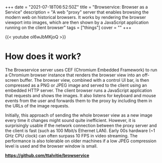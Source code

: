 +++
date = "2021-07-18T06:52:50Z"
title = "Browservice: Browser as a Service"
description = "A web "proxy" server that enables browsing the modern web on historical browsers. It works by rendering the browser viewport into images, which are then shown by a JavaScript application running on the client browser"
tags = ["things"]
cover = ""
+++

{{< youtube oI6wJbMKjoQ >}}

# How does it work?

The Browservice server uses CEF (Chromium Embedded Framework) to run a Chromium browser instance that renders the browser view into an off-screen buffer. The browser view, combined with a control UI bar, is then compressed as a PNG or JPEG image and served to the client using an embedded HTTP server. The client browser runs a JavaScript application that requests and shows the images. It also listens for keyboard and mouse events from the user and forwards them to the proxy by including them in the URLs of the image requests.

Initially, this approach of sending the whole browser view as a new image every time it changes might sound quite inefficient. However, it is surprisingly usable if the network connection between the proxy server and the client is fast (such as 100 Mbit/s Ethernet LAN). Early 00s hardware (~1 GHz CPU clock) can often surpass 10 FPS in video streaming. The performance is also tolerable on older machines if a low JPEG compression level is used and the browser window is small.

**https://github.com/ttalvitie/browservice**